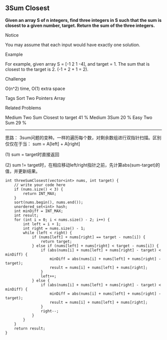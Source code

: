 ## 3Sum Closest  ##

**Given an array S of n integers, find three integers in S such that the sum is closest to a given number, target. Return the sum of the three integers.**

 Notice

You may assume that each input would have exactly one solution.

Example

For example, given array S = [-1 2 1 -4], and target = 1. The sum that is closest to the target is 2. (-1 + 2 + 1 = 2).

Challenge 

O(n^2) time, O(1) extra space

Tags 
Sort Two Pointers Array

Related Problems 

Medium Two Sum Closest to target 41 %
Medium 3Sum 20 %
Easy Two Sum 29 %

----------

思路：
3sum问题的变种。一样的遍历每个数，对剩余数组进行双指针扫描。区别仅仅在于当：
sum = A[left] + A[right]

(1) sum = target时直接返回

(2) sum != target时，在相应移动left/right指针之前，先计算abs(sum-target)的值，并更新结果。

	int threeSumClosest(vector<int> nums, int target) {
	    // write your code here
	    if (nums.size() < 3) {
	        return INT_MAX;
	    }
	    sort(nums.begin(), nums.end());
	    unordered_set<int> hash;
	    int minDiff = INT_MAX;
	    int result;
	    for (int i = 0; i < nums.size() - 2; i++) {
	        int left = i + 1;
	        int right = nums.size() - 1;
	        while (left < right) {
	            if (nums[left] + nums[right] == target - nums[i]) {
	                return target;
	            } else if (nums[left] + nums[right] < target - nums[i]) {
	                if (abs(nums[i] + nums[left] + nums[right] - target) < minDiff) {
	                    minDiff = abs(nums[i] + nums[left] + nums[right] - target);
	                    result = nums[i] + nums[left] + nums[right];
	                }
	                left++;
	            } else {
	                if (abs(nums[i] + nums[left] + nums[right] - target) < minDiff) {
	                    minDiff = abs(nums[i] + nums[left] + nums[right] - target);
	                    result = nums[i] + nums[left] + nums[right];
	                }
	                right--;
	            }
	        }
	    }
	    return result;
	}